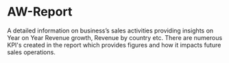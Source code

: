 # AW-Report
A detailed information on business’s sales activities providing insights on Year on Year Revenue growth, Revenue by country etc.  There are numerous KPI's created in the report which provides figures and how it impacts future sales operations. 
